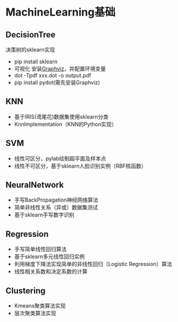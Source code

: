 # MachineLearning基础

## DecisionTree
决策树的sklearn实现
- pip install sklearn
- 可视化 安装[Graphviz](http://www.graphviz.org/)，并配置环境变量
- dot -Tpdf xxx.dot -o output.pdf
- pip install pydot(需先安装Graphviz)

## KNN
- 基于IRIS(鸢尾花)数据集使用sklearn分类
- KnnImplementation（KNN的Python实现）

## SVM
- 线性可区分，pylab绘制超平面及样本点
- 线性不可区分，基于sklearn人脸识别实例（RBF核函数）

## NeuralNetwork
- 手写BackPropagation神经网络算法
- 简单非线性关系（异或）数据集测试
- 基于sklearn手写数字识别

## Regression
- 手写简单线性回归算法
- 基于sklearn多元线性回归实例
- 利用梯度下降法实现简单的非线性回归（Logistic Regression）算法
- 线性相关系数和决定系数的计算

## Clustering
- Kmeans聚类算法实现
- 层次聚类算法实现
